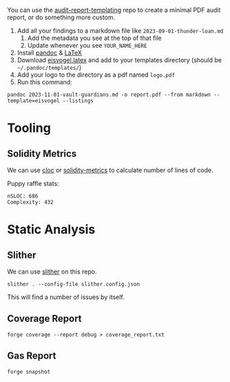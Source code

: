 You can use the [audit-report-templating](https://github.com/Cyfrin/audit-report-templating) repo to create a minimal PDF audit report, or do something more custom. 

1. Add all your findings to a markdown file like `2023-09-01-thunder-loan.md`
   1. Add the metadata you see at the top of that file
   2. Update whenever you see `YOUR_NAME_HERE`
2. Install [pandoc](https://pandoc.org/installing.html) & [LaTeX](https://www.latex-project.org/get/)
3. Download [eisvogel.latex](https://github.com/Cyfrin/audit-report-templating/blob/main/eisvogel.latex) and add to your templates directory (should be `~/.pandoc/templates/`)
4. Add your logo to the directory as a pdf named `logo.pdf`
5. Run this command:
```
pandoc 2023-11-01-vault-guardians.md -o report.pdf --from markdown --template=eisvogel --listings
```

# Tooling

## Solidity Metrics

We can use [cloc](https://www.geeksforgeeks.org/cloc-count-number-of-lines-of-code-in-file/) or [solidity-metrics](https://marketplace.visualstudio.com/items?itemName=tintinweb.solidity-metrics) to calculate number of lines of code. 

Puppy raffle stats:
```
nSLOC: 686
Complexity: 432
```

# Static Analysis

## Slither

We can use [slither](https://github.com/crytic/slither) on this repo. 

```
slither . --config-file slither.config.json
```

This will find a number of issues by itself. 

## Coverage Report

```
forge coverage --report debug > coverage_report.txt
```

## Gas Report

```
forge snapshot
```
